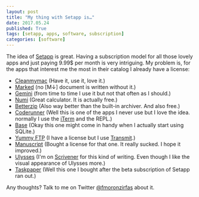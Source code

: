 ```yaml
---
layout: post
title: "My thing with Setapp is…"
date: 2017.05.24
published: True
tags: [setapp, apps, software, subscription]
categories: [software]
---
```


The idea of [Setapp][setapp] is great. Having a subscription model for all those lovely apps and just paying 9.99$ per month is very intriguing. My problem is, for the apps that interest me the most in their catalog I already have a license:  

- [Cleanmymac][clean] (Have it, use it, love it.)
- [Marked][markd] (no [M↓] document is written without it.)
- [Gemini][gemini] (from time to time I use it but not that often as I should.)
- [Numi][numi] (Great calculator. It is actually free.)
- [Betterzip][zip] (Also way better than the built-in archiver. And also free.)
- [Coderunner][run] (Well this is one of the apps I never use but I love the idea. normally I use the [iTerm][term] and the REPL.)
- [Base][base] (Okay this one might come in handy when I actually start using SQLite.)
- [Yummy FTP][yummy] (I have a license but I use [Transmit][transmit].)
- [Manuscript][manu] (Bought a license for that one. It really sucked. I hope it improved.)
- [Ulysses][ulysses] (I'm on [Scrivener][scriv] for this kind of writing. Even though I like the visual appearance of Ulysses more.)
- [Taskpaper][task] (Well this one I bought after the beta subscription of Setapp ran out.)

Any thoughts? Talk to me on Twitter [@fmoronzirfas][tw] about it.  

[tw]: https://twitter.com/fmoronzirfas
[clean]: https://macpaw.com/de/cleanmymac
[markd]: http://marked2app.com/
[gemini]: https://macpaw.com/de/gemini
[numi]: https://numi.io/
[zip]: https://macitbetter.com/
[run]: https://coderunnerapp.com/
[base]: https://menial.co.uk/base/
[yummy]: http://www.yummysoftware.com/
[transmit]: https://www.panic.com/transmit/
[manu]: https://www.manuscriptsapp.com/
[ulysses]: https://www.ulyssesapp.com/
[scriv]: https://www.literatureandlatte.com/scrivener.php
[task]: https://www.taskpaper.com/
[setapp]: https://setapp.com
[term]: https://www.iterm2.com/


